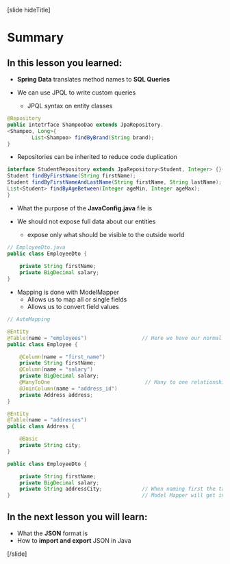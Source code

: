 [slide hideTitle]

# Summary

## In this lesson you learned:

- **Spring Data** translates method names to **SQL Queries**

- We can use JPQL to write custom queries
    * JPQL syntax on entity classes

```java
@Repository
public intetrface ShampooDao extends JpaRepository.
<Shampoo, Long>{                            
        List<Shampoo> findByBrand(String brand);
}
```

- Repositories can be inherited to reduce code duplication

```java
interface StudentRepository extends JpaRepository<Student, Integer> {}{
Student findByFirstName(String firstName);                                   //.where firstName == firstName(param).
Student findByFirstNameAndLastName(String firstName, String lastName);       //.where firstName == firstame(param) AND lastName == lastName(param)
List<Student> findByAgeBetween(Integer ageMin, Integer ageMax);              //.where age between ageMin(param) AND ageMax(param).
}
```

- What the purpose of the **JavaConfig.java** file is

- We should not expose full data about our entities
    * expose only what should be visible to the outside world

```java
// EmployeeDto.java
public class EmployeeDto {       
                                   
    private String firstName;
    private BigDecimal salary;
}
```

- Mapping is done with ModelMapper
    - Allows us to map all or single fields
    - Allows us to convert field values

```java
// AutoMapping

@Entity
@Table(name = "employees")                  // Here we have our normal Employee Entity connected to the "employees" table
public class Employee {

    @Column(name = "first_name")
    private String firstName;
    @Column(name = "salary")
    private BigDecimal salary;
    @ManyToOne                               // Many to one relationship to the entity Address
    @JoinColumn(name = "address_id")        
    private Address address;
}

@Entity
@Table(name = "addresses")
public class Address {

    @Basic
    private String city;
}

public class EmployeeDto {

    private String firstName;
    private BigDecimal salary;
    private String addressCity;             // When naming first the table and then the property you want, 
}                                           // Model Mapper will get in the property object recursively and take its property value.
```


## In the next lesson you will learn:

- What the **JSON** format is
- How to **import and export** JSON in Java

[/slide]